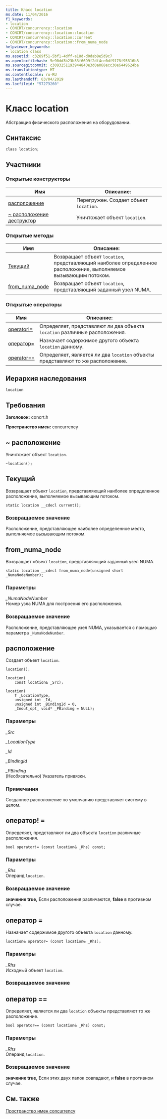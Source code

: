 ```yaml
---
title: Класс location
ms.date: 11/04/2016
f1_keywords:
- location
- CONCRT/concurrency::location
- CONCRT/concurrency::location::location
- CONCRT/concurrency::location::current
- CONCRT/concurrency::location::from_numa_node
helpviewer_keywords:
- location class
ms.assetid: c3289f51-5bf1-4dff-a18d-d0dab8e5d9c7
ms.openlocfilehash: 5e90dd3b23b33f6699f2df4ce0df9178f95816b8
ms.sourcegitcommit: c3093251193944840e3d0a068ecc30e6449624ba
ms.translationtype: MT
ms.contentlocale: ru-RU
ms.lasthandoff: 03/04/2019
ms.locfileid: "57273260"
---
```

# <a name="location-class"></a>Класс location

Абстракция физического расположения на оборудовании.

## <a name="syntax"></a>Синтаксис

```
class location;
```

## <a name="members"></a>Участники

### <a name="public-constructors"></a>Открытые конструкторы

|Имя|Описание:|
|----------|-----------------|
|[расположение](#ctor)|Перегружен. Создает объект `location`.|
|[~ расположение деструктор](#dtor)|Уничтожает объект `location`.|

### <a name="public-methods"></a>Открытые методы

|Имя|Описание:|
|----------|-----------------|
|[Текущий](#current)|Возвращает объект `location`, представляющий наиболее определенное расположение, выполняемое вызывающим потоком.|
|[from_numa_node](#from_numa_node)|Возвращает объект `location`, представляющий заданный узел NUMA.|

### <a name="public-operators"></a>Открытые операторы

|Имя|Описание:|
|----------|-----------------|
|[operator!=](#operator_neq)|Определяет, представляют ли два объекта `location` различные расположения.|
|[оператор=](#operator_eq)|Назначает содержимое другого объекта `location` данному.|
|[operator==](#operator_eq_eq)|Определяет, является ли два `location` объекты представляют то же расположение.|

## <a name="inheritance-hierarchy"></a>Иерархия наследования

`location`

## <a name="requirements"></a>Требования

**Заголовок:** concrt.h

**Пространство имен:** concurrency

##  <a name="dtor"></a> ~ расположение

Уничтожает объект `location`.

```
~location();
```

##  <a name="current"></a> Текущий

Возвращает объект `location`, представляющий наиболее определенное расположение, выполняемое вызывающим потоком.

```
static location __cdecl current();
```

### <a name="return-value"></a>Возвращаемое значение

Расположение, представляющее наиболее определенное место, выполняемое вызывающим потоком.

##  <a name="from_numa_node"></a> from_numa_node

Возвращает объект `location`, представляющий заданный узел NUMA.

```
static location __cdecl from_numa_node(unsigned short _NumaNodeNumber);
```

### <a name="parameters"></a>Параметры

*_NumaNodeNumber*<br/>
Номер узла NUMA для построения его расположения.

### <a name="return-value"></a>Возвращаемое значение

Расположение, представляющее узел NUMA, указывается с помощью параметра `_NumaNodeNumber`.

##  <a name="ctor"></a> расположение

Создает объект `location`.

```
location();

location(
    const location& _Src);

location(
    T _LocationType,
    unsigned int _Id,
    unsigned int _BindingId = 0,
    _Inout_opt_ void* _PBinding = NULL);
```

### <a name="parameters"></a>Параметры

*_Src*<br/>

*_LocationType*<br/>

*_Id*<br/>

*_BindingId*<br/>

*_PBinding*<br/>
(Необязательно) Указатель привязки.

### <a name="remarks"></a>Примечания

Созданное расположение по умолчанию представляет систему в целом.

##  <a name="operator_neq"></a> оператор! =

Определяет, представляют ли два объекта `location` различные расположения.

```
bool operator!= (const location& _Rhs) const;
```

### <a name="parameters"></a>Параметры

*_Rhs*<br/>
Операнд `location`.

### <a name="return-value"></a>Возвращаемое значение

**значение true,** Если расположения различаются, **false** в противном случае.

##  <a name="operator_eq"></a> оператор =

Назначает содержимое другого объекта `location` данному.

```
location& operator= (const location& _Rhs);
```

### <a name="parameters"></a>Параметры

*_Rhs*<br/>
Исходный объект `location`.

### <a name="return-value"></a>Возвращаемое значение

##  <a name="operator_eq_eq"></a> оператор ==

Определяет, является ли два `location` объекты представляют то же расположение.

```
bool operator== (const location& _Rhs) const;
```

### <a name="parameters"></a>Параметры

*_Rhs*<br/>
Операнд `location`.

### <a name="return-value"></a>Возвращаемое значение

**значение true,** Если этих двух папок совпадают, и **false** в противном случае.

## <a name="see-also"></a>См. также

[Пространство имен concurrency](concurrency-namespace.md)
